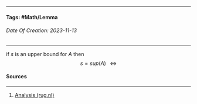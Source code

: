 __________________________________________________________________________
#### **Tags:** #Math/Lemma
###### *Date Of Creation: 2023-11-13*
__________________________________________________________________________

if $s$ is an upper bound for $A$ then
$$s = sup(A) \;\;\; \iff$$
#### Sources
__________________________________________________________________________
1. [Analysis (rug.nl)](https://brightspace.rug.nl/content/enforced/243292-WBMA012-05.2023-2024.1/pdfs/Analysis-2324-lecture01.pdf)